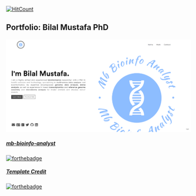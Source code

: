 [![HitCount](https://hits.dwyl.com/mb-bioinfo-analyst/Portfolio.svg?style=flat-square)](http://hits.dwyl.com/mb-bioinfo-analyst/Portfolio)
## Portfolio: Bilal Mustafa PhD 
#### 


<img src="https://github.com/mb-bioinfo-analyst/Portfolio/blob/master/screenshots/1.png?raw=false">




##### <a href="https://github.com/mb-bioinfo-analyst">mb-bioinfo-analyst</a>

[![forthebadge](https://forthebadge.com/images/badges/powered-by-coffee.svg)](https://github.com/mb-bioinfo-analyst)
















##### <a href="https://github.com/ishandeveloper">Template Credit</a>

[![forthebadge](https://forthebadge.com/images/badges/built-with-love.svg)](https://github.com/ishandeveloper)
